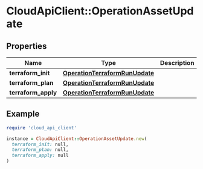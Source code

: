 # CloudApiClient::OperationAssetUpdate

## Properties

| Name | Type | Description | Notes |
| ---- | ---- | ----------- | ----- |
| **terraform_init** | [**OperationTerraformRunUpdate**](OperationTerraformRunUpdate.md) |  | [optional] |
| **terraform_plan** | [**OperationTerraformRunUpdate**](OperationTerraformRunUpdate.md) |  | [optional] |
| **terraform_apply** | [**OperationTerraformRunUpdate**](OperationTerraformRunUpdate.md) |  | [optional] |

## Example

```ruby
require 'cloud_api_client'

instance = CloudApiClient::OperationAssetUpdate.new(
  terraform_init: null,
  terraform_plan: null,
  terraform_apply: null
)
```

